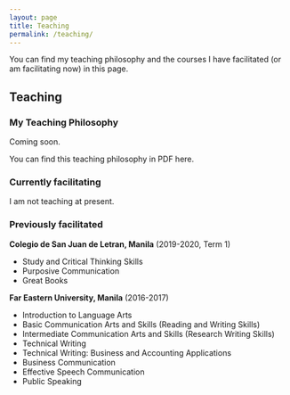 ```yaml
---
layout: page
title: Teaching
permalink: /teaching/
---
```

You can find my teaching philosophy and the courses I have facilitated (or am facilitating now) in this page. 

## Teaching
### My Teaching Philosophy

Coming soon. 

You can find this teaching philosophy in PDF here.

### Currently facilitating
I am not teaching at present.


### Previously facilitated 
**Colegio de San Juan de Letran, Manila** (2019-2020, Term 1)
* Study and Critical Thinking Skills
* Purposive Communication
* Great Books

**Far Eastern University, Manila** (2016-2017)
* Introduction to Language Arts
* Basic Communication Arts and Skills (Reading and Writing Skills)
* Intermediate Communication Arts and Skills (Research Writing Skills)
* Technical Writing
* Technical Writing: Business and Accounting Applications
* Business Communication
* Effective Speech Communication
* Public Speaking